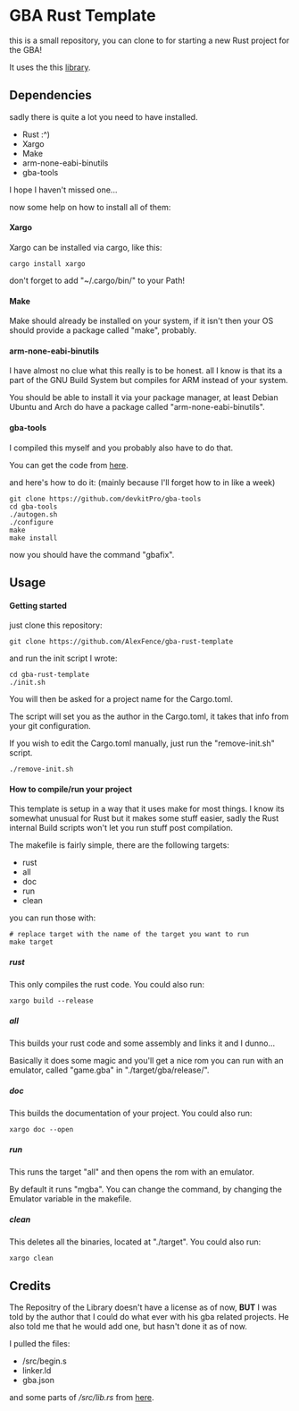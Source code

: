 # GBA Rust Template
this is a small repository, you can clone to for starting a new Rust project for the GBA!

It uses the this [library](https://github.com/jkarns275/stdgba).

## Dependencies
sadly there is quite a lot you need to have installed.

- Rust :^)
- Xargo
- Make
- arm-none-eabi-binutils
- gba-tools

I hope I haven't missed one...

now some help on how to install all of them:

#### Xargo
Xargo can be installed via cargo, like this:
```
cargo install xargo
```
don't forget to add "~/.cargo/bin/" to your Path!

#### Make
Make should already be installed on your system, if it isn't then your OS should provide a package called "make", probably.

#### arm-none-eabi-binutils
I have almost no clue what this really is to be honest. all I know is that its a part of the GNU Build System but compiles for ARM instead of your system.

You should be able to install it via your package manager, at least Debian Ubuntu and Arch do have a package called "arm-none-eabi-binutils".

#### gba-tools
I compiled this myself and you probably also have to do that.

You can get the code from [here](https://github.com/devkitPro/gba-tools).

and here's how to do it: (mainly because I'll forget how to in like a week)
```
git clone https://github.com/devkitPro/gba-tools
cd gba-tools
./autogen.sh
./configure
make
make install
```

now you should have the command "gbafix".

## Usage
#### Getting started
just clone this repository:
```
git clone https://github.com/AlexFence/gba-rust-template
```

and run the init script I wrote:
```
cd gba-rust-template
./init.sh
```

You will then be asked for a project name for the Cargo.toml.

The script will set you as the author in the Cargo.toml, it takes that info from your git configuration.

If you wish to edit the Cargo.toml manually, just run the "remove-init.sh" script.
```
./remove-init.sh
```

#### How to compile/run your project
This template is setup in a way that it uses make for most things.
I know its somewhat unusual for Rust but it makes some stuff easier, sadly the Rust internal Build scripts won't let you run stuff post compilation.

The makefile is fairly simple, there are the following targets:

- rust
- all
- doc
- run
- clean

you can run those with:
```
# replace target with the name of the target you want to run
make target
```

##### rust
This only compiles the rust code. You could also run:
```
xargo build --release
```

##### all
This builds your rust code and some assembly and links it and I dunno...

Basically it does some magic and you'll get a nice rom you can run with an emulator, called "game.gba" in "./target/gba/release/".

##### doc
This builds the documentation of your project. You could also run:
```
xargo doc --open
```

##### run
This runs the target "all" and then opens the rom with an emulator.

By default it runs "mgba". You can change the command, by changing the Emulator variable in the makefile.

##### clean
This deletes all the binaries, located at "./target". You could also run:
```
xargo clean
```

## Credits
The Repositry of the Library doesn't have a license as of now, **BUT** I was told by the author that I could do what ever with his gba related projects.
He also told me that he would add one, but hasn't done it as of now.

I pulled the files:
- /src/begin.s
- linker.ld
- gba.json

and some parts of */src/lib.rs* from [here](https://github.com/jkarns275/g).

